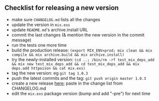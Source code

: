 ## Checklist for releasing a new version

- make sure `CHANGELOG.md` lists all the changes
- update the version in `mix.exs`
- update `README.md`'s archive.install URL
- commit the last changes (& mention the new version in the commit message)
- run the tests one more time
- build the production release: `(export MIX_ENV=prod; mix clean && mix compile && mix archive.build && mix archive.install)`
- try the newly-installed version: `(cd ..; /bin/rm -rf test_mix_deps_add && mix new test_mix_deps_add && cd test_mix_deps_add && mix deps.add httpoison && cat mix.exs)`
- tag the new version: eg `git tag 1.0.3`
- push the latest commits and the tag: `git push origin master 1.0.3`
- create a new release [here](https://github.com/bryanstearns/mix_deps_add/releases/new);
  paste in the change list from CHANGELOG.md
- edit the `mix.exs` package version (bump and add "-pre") for next time
